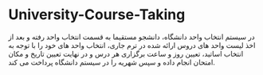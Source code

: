 # University-Course-Taking
در سيستم انتخاب واحد دانشگاه، دانشجو مستقيما به قسمت انتخاب واحد رفته و بعد از اخذ ليست واحد های دروس ارائه شده در ترم جاری، انتخاب واحد های خود را با توجه به انتخاب اساتيد، تعيين روز و ساعت برگزاری هر درس و در نهايت تعيين تاريخ و مکان امتحان انجام داده و سپس شهريه را در سيستم دانشگاه پرداخت می کند.
